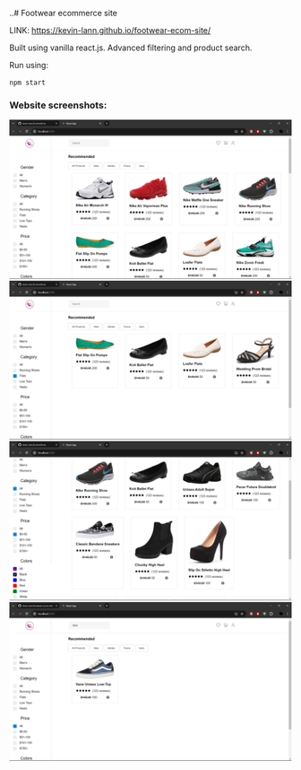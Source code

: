 ..# Footwear ecommerce site

LINK: https://kevin-lann.github.io/footwear-ecom-site/

Built using vanilla react.js. Advanced filtering and product search.

Run using:

```
npm start
```

### Website screenshots:

![Thumb](./thumbnails/Screenshot%20(14).png)
![Thumb](./thumbnails/Screenshot%20(15).png)
![Thumb](./thumbnails/Screenshot%20(17).png)
![Thumb](./thumbnails/Screenshot%20(19).png)
